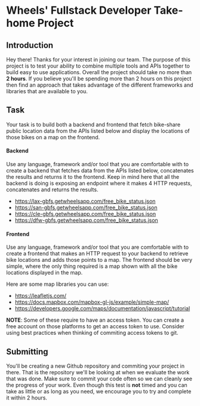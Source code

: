 # Wheels' Fullstack Developer Take-home Project

## Introduction

Hey there! Thanks for your interest in joining our team. The purpose of this project is to test your ability to combine multiple tools and APIs together to build easy to use applications.
Overall the project should take no more than **2 hours**. If you believe you'll be spending more than 2 hours on this project then find an approach that takes advantage of the different frameworks and libraries that are available to you.

## Task

Your task is to build both a backend and frontend that fetch bike-share public location data from the APIs listed below and display the locations of those bikes on a map on the frontend.

#### Backend

Use any language, framework and/or tool that you are comfortable with to create a backend that fetches data from the APIs listed below, concatenates the results and returns it to the frontend. Keep in mind here that all the backend is doing is exposing an endpoint where it makes 4 HTTP requests, concatenates and returns the results.

- https://lax-gbfs.getwheelsapp.com/free_bike_status.json
- https://san-gbfs.getwheelsapp.com/free_bike_status.json
- https://cle-gbfs.getwheelsapp.com/free_bike_status.json
- https://dfw-gbfs.getwheelsapp.com/free_bike_status.json

#### Frontend

Use any language, framework and/or tool that you are comfortable with to create a frontend that makes an HTTP request to your backend to retrieve bike locations and adds those points to a map. The frontend should be very simple, where the only thing required is a map shown with all the bike locations displayed in the map.

Here are some map libraries you can use:

- https://leafletjs.com/
- https://docs.mapbox.com/mapbox-gl-js/example/simple-map/
- https://developers.google.com/maps/documentation/javascript/tutorial

**NOTE**: Some of these require to have an access token. You can create a free account on those platforms to get an access token to use. Consider using best practices when thinking of commiting access tokens to git.

## Submitting

You'll be creating a new Github repository and commiting your project in there. That is the repository we'll be looking at when we evaluate the work that was done. Make sure to commit your code often so we can cleanly see the progress of your work. Even though this test is **not** timed and you can take as little or as long as you need, we encourage you to try and complete it within 2 hours.
